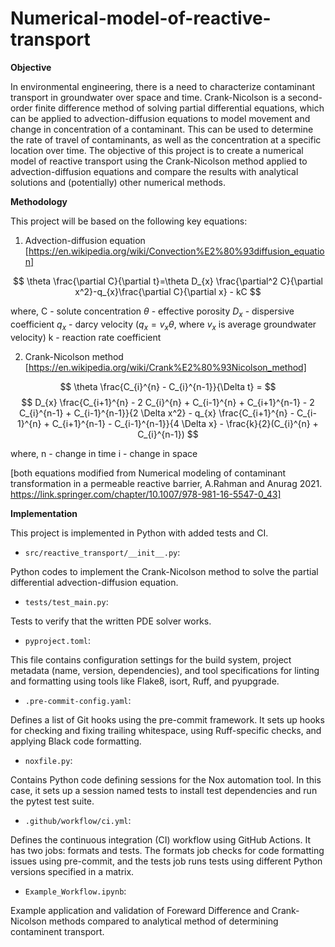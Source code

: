 # Numerical-model-of-reactive-transport

**Objective**

In environmental engineering, there is a need to characterize contaminant transport in groundwater over space and time. Crank-Nicolson is a second-order finite difference method of solving partial differential equations, which can be applied to advection-diffusion equations to model movement and change in concentration of a contaminant. This can be used to determine the rate of travel of contaminants, as well as the concentration at a specific location over time. The objective of this project is to create a numerical model of reactive transport using the Crank-Nicolson method applied to advection-diffusion equations and compare the results with analytical solutions and (potentially) other numerical methods.

**Methodology**

This project will be based on the following key equations:
1) Advection-diffusion equation
   [https://en.wikipedia.org/wiki/Convection%E2%80%93diffusion_equation]

$$
\theta \frac{\partial C}{\partial t}=\theta D_{x} \frac{\partial^2 C}{\partial x^2}-q_{x}\frac{\partial C}{\partial x} - kC
$$

where,
C - solute concentration
$\theta$ - effective porosity
$D_{x}$ - dispersive coefficient
$q_{x}$ - darcy velocity ($q_x=v_x \theta$, where $v_x$ is average groundwater velocity)
k - reaction rate coefficient

2) Crank-Nicolson method
   [https://en.wikipedia.org/wiki/Crank%E2%80%93Nicolson_method]

$$
\theta \frac{C_{i}^{n} - C_{i}^{n-1}}{\Delta t} = 
$$
$$
D_{x} \frac{C_{i+1}^{n} - 2 C_{i}^{n} + C_{i-1}^{n} + C_{i+1}^{n-1} - 2 C_{i}^{n-1} + C_{i-1}^{n-1}}{2 \Delta x^2} - q_{x} \frac{C_{i+1}^{n} - C_{i-1}^{n} + C_{i+1}^{n-1} - C_{i-1}^{n-1}}{4 \Delta x} - \frac{k}{2}(C_{i}^{n} + C_{i}^{n-1})
$$

where,
n - change in time
i - change in space

[both equations modified from Numerical modeling of contaminant transformation in a permeable reactive barrier, A.Rahman and Anurag 2021. https://link.springer.com/chapter/10.1007/978-981-16-5547-0_43]

**Implementation**

This project is implemented in Python with added tests and CI.

* `src/reactive_transport/__init__.py`:

Python codes to implement the Crank-Nicolson method to solve the partial differential advection-diffusion equation.

* `tests/test_main.py`:

Tests to verify that the written PDE solver works.

* `pyproject.toml`:

This file contains configuration settings for the build system, project metadata (name, version, dependencies), and tool specifications for linting and formatting using tools like Flake8, isort, Ruff, and pyupgrade.

* `.pre-commit-config.yaml`:

Defines a list of Git hooks using the pre-commit framework. It sets up hooks for checking and fixing trailing whitespace, using Ruff-specific checks, and applying Black code formatting.

* `noxfile.py`:

Contains Python code defining sessions for the Nox automation tool. In this case, it sets up a session named tests to install test dependencies and run the pytest test suite.

* `.github/workflow/ci.yml`:

Defines the continuous integration (CI) workflow using GitHub Actions. It has two jobs: formats and tests. The formats job checks for code formatting issues using pre-commit, and the tests job runs tests using different Python versions specified in a matrix.


* `Example_Workflow.ipynb`:

Example application and validation of Foreward Difference and Crank-Nicolson methods compared to analytical method of determining contaminent transport.
